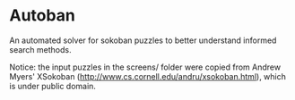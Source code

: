 Autoban
=======

An automated solver for sokoban puzzles to better understand
informed search methods.

Notice: the input puzzles in the screens/ folder were copied from
Andrew Myers' XSokoban
(http://www.cs.cornell.edu/andru/xsokoban.html), which is under
public domain.
